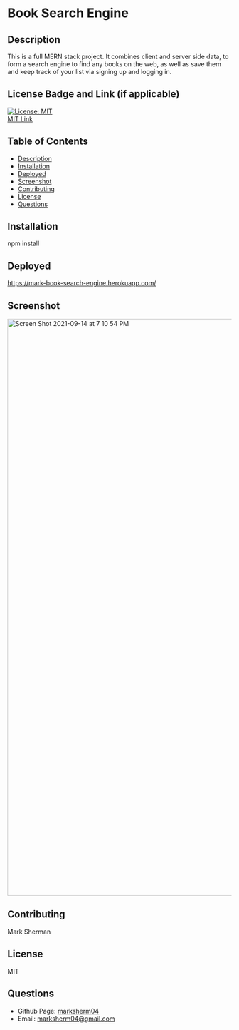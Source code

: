 # Book Search Engine


## Description
This is a full MERN stack project.  It combines client and server side data, to form a search engine to find any books on the web, as well as save them and keep track of your list via signing up and logging in.

## License Badge and Link (if applicable)
[![License: MIT](https://img.shields.io/badge/License-MIT-yellow.svg)](https://opensource.org/licenses/MIT) <br />
[MIT Link](https://opensource.org/licenses/MIT)

  ## Table of Contents
- [Description](#description)
- [Installation](#installation)
- [Deployed](#deployed)
- [Screenshot](#screenshot)
- [Contributing](#contributing)
- [License](#license)
- [Questions](#githubUser)

## Installation
npm install

## Deployed

https://mark-book-search-engine.herokuapp.com/

## Screenshot

<img width="1294" alt="Screen Shot 2021-09-14 at 7 10 54 PM" src="https://user-images.githubusercontent.com/81338255/133345588-0a90d131-e6b8-4057-b9ad-be595f0a003b.png">

## Contributing
Mark Sherman

## License
MIT

## Questions
- Github Page: [marksherm04](https://github.com/marksherm04)
- Email: marksherm04@gmail.com

